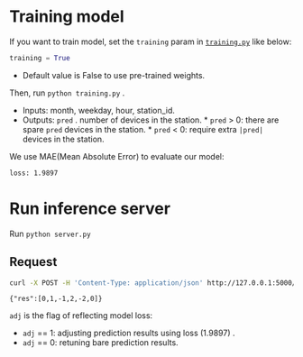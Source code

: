 # Training model

If you want to train model, set the `training` param in [`training.py`](https://github.com/t-ava/citibike-DNN/blob/master/training.py#L72) like below:

```python
training = True
```

* Default value is False to use pre-trained weights.

Then, run `python training.py` .

* Inputs: month, weekday, hour, station_id.
* Outputs: `pred` . number of devices in the station.
       * `pred` > 0: there are spare `pred` devices in the station.
       * `pred` < 0: require extra `|pred|` devices in the station.

We use MAE(Mean Absolute Error) to evaluate our model:
```
loss: 1.9897
```

# Run inference server

Run `python server.py`

## Request
```bash
curl -X POST -H 'Content-Type: application/json' http://127.0.0.1:5000/post -d '{"month": 12, "weekday": 4, "hour": 6, "ids": [2800, 123, 458, 1311, 3000, 1], "adj": 1}'
```
```
{"res":[0,1,-1,2,-2,0]}
```

`adj` is the flag of reflecting model loss:
* `adj` == 1: adjusting prediction results using loss (1.9897) .
* `adj` == 0: retuning bare prediction results.
